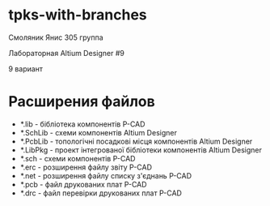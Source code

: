 # tpks-with-branches

Смоляник Янис 305 группа

Лабораторная Altium Designer #9

9 вариант

# Расширения файлов

- *.lib - бібліотека компонентів P-CAD
- *.SchLib - схеми компонентів Altium Designer
- *.PcbLib - топологічні посадкові місця компонентів Altium Designer
- *.LibPkg - проект інтегрованої бібліотеки компонентів Altium Designer
- *.sch - схеми компонентів P-CAD
- *.erc - розширення файлу звіту P-CAD
- *.net - розширення файлу списку з'єднань P-CAD
- *.pcb - файл друкованих плат P-CAD
- *.drc - файл перевірки друкованих плат P-CAD
